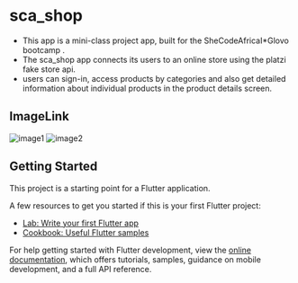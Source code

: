 # sca_shop

- This app is a mini-class project app, built for the SheCodeAfricaI*Glovo bootcamp .
- The sca_shop app connects its users to an online store using the platzi fake store api.
- users can sign-in, access products by categories and also get detailed information about individual products
in the product details screen.

## ImageLink
![image1](https://github.com/imalovee/sca_shop/blob/sub_branch/assets/images/product_details.jpg?raw=true)
![image2](https://github.com/imalovee/bmi_app/blob/sub_branch/assets/images/products.jpg?raw=true)



## Getting Started
This project is a starting point for a Flutter application.

A few resources to get you started if this is your first Flutter project:

- [Lab: Write your first Flutter app](https://docs.flutter.dev/get-started/codelab)
- [Cookbook: Useful Flutter samples](https://docs.flutter.dev/cookbook)

For help getting started with Flutter development, view the
[online documentation](https://docs.flutter.dev/), which offers tutorials,
samples, guidance on mobile development, and a full API reference.
